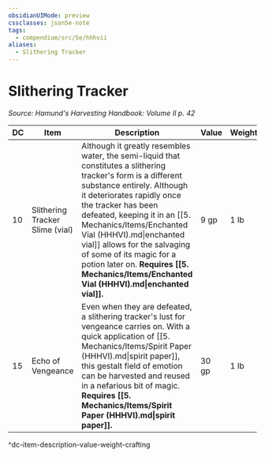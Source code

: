 ```yaml
---
obsidianUIMode: preview
cssclasses: json5e-note
tags:
  - compendium/src/5e/hhhvii
aliases:
  - Slithering Tracker
---
```

# Slithering Tracker
*Source: Hamund's Harvesting Handbook: Volume II p. 42* 

| DC | Item | Description | Value | Weight | Crafting |
|----|------|-------------|-------|--------|----------|
| 10 | Slithering Tracker Slime (vial) | Although it greatly resembles water, the semi-liquid that constitutes a slithering tracker's form is a different substance entirely. Although it deteriorates rapidly once the tracker has been defeated, keeping it in an [[5. Mechanics/Items/Enchanted Vial (HHHVI).md\|enchanted vial]] allows for the salvaging of some of its magic for a potion later on. **Requires [[5. Mechanics/Items/Enchanted Vial (HHHVI).md\|enchanted vial]].** | 9 gp | 1 lb | [[5. Mechanics/Items/Potion Of Liquid Form (HHHVII).md\|Potion of Liquid Form]] |
| 15 | Echo of Vengeance | Even when they are defeated, a slithering tracker's lust for vengeance carries on. With a quick application of [[5. Mechanics/Items/Spirit Paper (HHHVI).md\|spirit paper]], this gestalt field of emotion can be harvested and reused in a nefarious bit of magic. **Requires [[5. Mechanics/Items/Spirit Paper (HHHVI).md\|spirit paper]].** | 30 gp | 1 lb | Curse of Vengance |
^dc-item-description-value-weight-crafting
